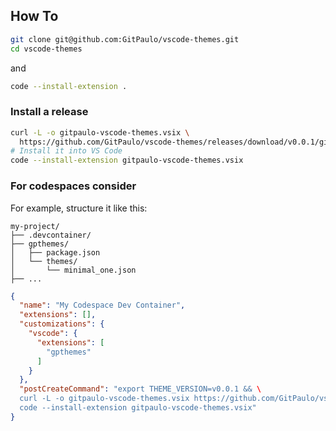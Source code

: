 ## How To

```sh
git clone git@github.com:GitPaulo/vscode-themes.git
cd vscode-themes
```

and

```sh
code --install-extension .
```
### Install a release

```sh
curl -L -o gitpaulo-vscode-themes.vsix \
  https://github.com/GitPaulo/vscode-themes/releases/download/v0.0.1/gitpaulo-vscode-themes-0.0.1.vsix
# Install it into VS Code
code --install-extension gitpaulo-vscode-themes.vsix
```

### For codespaces consider

For example, structure it like this:

```
my-project/
├── .devcontainer/
├── gpthemes/
│   ├── package.json
│   └── themes/
│       └── minimal_one.json
├── ...
```

```json
{
  "name": "My Codespace Dev Container",
  "extensions": [],
  "customizations": {
    "vscode": {
      "extensions": [
        "gpthemes"
      ]
    }
  },
  "postCreateCommand": "export THEME_VERSION=v0.0.1 && \
  curl -L -o gitpaulo-vscode-themes.vsix https://github.com/GitPaulo/vscode-themes/releases/download/$THEME_VERSION/gitpaulo-vscode-themes-$THEME_VERSION.vsix && \
  code --install-extension gitpaulo-vscode-themes.vsix"
}
```
